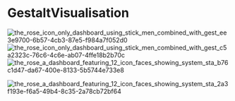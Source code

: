 # GestaltVisualisation
![the_rose_icon_only_dashboard_using_stick_men_combined_with_gest_ee3e9700-6b57-4cb3-87e5-f984a7f052d0](https://user-images.githubusercontent.com/1279930/236470207-aa73454e-9e7a-466f-94c7-d487d958e391.png)
![the_rose_icon_only_dashboard_using_stick_men_combined_with_gest_c5a2323c-76c6-4c6e-ab07-4ffe18b2b70c](https://user-images.githubusercontent.com/1279930/236470497-59e933a5-472d-46a4-81ce-258e0efb8286.png)
![the_rose_a_dashboard_featuring_12_icon_faces_showing_system_sta_b76c1d47-da67-400e-8133-5b5744e733e8](https://user-images.githubusercontent.com/1279930/236470781-346b139c-b239-4987-85df-f16ddcdea7b8.png)



![the_rose_a_dashboard_featuring_12_icon_faces_showing_system_sta_2a3f193e-f6a5-49b4-8c35-2a78cb72bf64](https://user-images.githubusercontent.com/1279930/236470698-fa08d3c4-cb80-4f86-bd3b-fde89981f50d.png)
